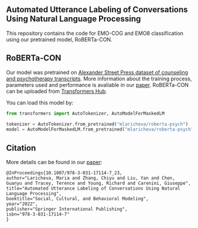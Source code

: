 ## Automated Utterance Labeling of Conversations Using Natural Language Processing

This repository contains the code for EMO-COG and EMO8 classification using our pretrained model, RoBERTa-CON. 

## RoBERTa-CON 
Our model was pretrained on [Alexander Street Press dataset of counseling and psychotherapy transcripts](https://alexanderstreet.com/products/counseling-and-psychotherapy-transcripts-series). More information about the training process, parameters used and performance is avaliable in our [paper](https://arxiv.org/pdf/2208.06525.pdf). RoBERTa-CON can be uploaded from [Transformers Hub](https://huggingface.co/mlaricheva/roberta-psych).  

You can load this model by:
```python
from transformers import AutoTokenizer, AutoModelForMaskedLM

tokenizer = AutoTokenizer.from_pretrained("mlaricheva/roberta-psych")
model = AutoModelForMaskedLM.from_pretrained("mlaricheva/roberta-psych")
```

## Citation
More details can be found in our [paper](https://link.springer.com/chapter/10.1007/978-3-031-17114-7_23):
```
@InProceedings{10.1007/978-3-031-17114-7_23,
author="Laricheva, Maria and Zhang, Chiyu and Liu, Yan and Chen, Guanyu and Tracey, Terence and Young, Richard and Carenini, Giuseppe",
title="Automated Utterance Labeling of Conversations Using Natural Language Processing",
booktitle="Social, Cultural, and Behavioral Modeling",
year="2022",
publisher="Springer International Publishing",
isbn="978-3-031-17114-7"
}
```
